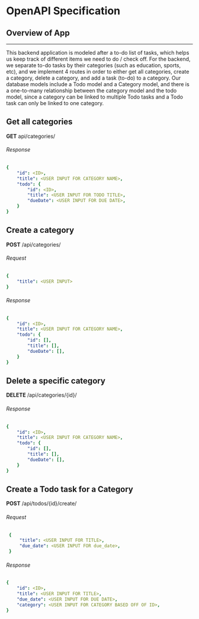 # OpenAPI Specification
## Overview of App

***

This backend application is modeled after a to-do list of tasks, which helps us keep track of different items we need to do / check off. For the backend, we separate to-do tasks by their categories (such as education, sports, etc), and we implement 4 routes in order to either get all categories, create a category, delete a category, and add a task (to-do) to a category. 
Our database models include a Todo model and a Category model, and there is a one-to-many relationship between the category model and the todo model, since a category can be linked to multiple Todo tasks and a Todo task can only be linked to one category. 

## **Get all categories**
 **GET** api/categories/

###### Response
 ```yaml
 {
     "id": <ID>,
     "title": <USER INPUT FOR CATEGORY NAME>,
     "todo": {
         "id": <ID>,
         "title": <USER INPUT FOR TODO TITLE>,
         "dueDate": <USER INPUT FOR DUE DATE>,
     }
 }
```

## **Create a category**
 **POST** /api/categories/
 ###### Request
 ```yaml
 {
     "title": <USER INPUT>    
 }
```
###### Response
 ```yaml
 {
     "id": <ID>,
     "title": <USER INPUT FOR CATEGORY NAME>,
     "todo": {
         "id": [],
         "title": [],
         "dueDate": [],
     }
 }
```

## **Delete a specific category**
 **DELETE** /api/categories/{id}/
###### Response
 ```yaml
 {
     "id": <ID>,
     "title": <USER INPUT FOR CATEGORY NAME>,
     "todo": {
         "id": [],
         "title": [],
         "dueDate": [],
     }
 }
```

## **Create a Todo task for a Category**
 **POST** /api/todos/{id}/create/
  ###### Request
```yaml
 {
     "title": <USER INPUT FOR TITLE>,
     "due_date": <USER INPUT FOR due_date>,
 }
```
 ###### Response
 ```yaml
 {
     "id": <ID>,
     "title": <USER INPUT FOR TITLE>,
     "due_date": <USER INPUT FOR DUE DATE>,
     "category": <USER INPUT FOR CATEGORY BASED OFF OF ID>,
 }
```